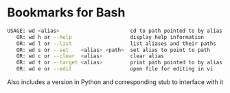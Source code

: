 # Bookmarks for Bash

```bash
USAGE: wd <alias>                       cd to path pointed to by alias
   OR: wd h or --help                   display help information
   OR: wd l or --list                   list aliases and their paths
   OR: wd s or --set    <alias> <path>  set alias to point to path
   OR: wd c or --clear  <alias>         clear alias
   OR: wd t or --target <alias>         print path pointed to by alias
   OR: wd e or --edit                   open file for editing in vi
```

Also includes a version in Python and corresponding stub to interface with it

